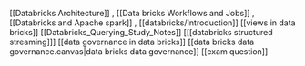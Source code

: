 [[Databricks Architecture]] , [[Data bricks Workflows and Jobs]] , [[Databricks and Apache spark]] , [[databricks/Introduction]] [[views in data bricks]] [[Databricks_Querying_Study_Notes]]  [[[databricks structured streaming]]]  [[data governance in data bricks]] [[data bricks data governance.canvas|data bricks data governance]] [[exam question]] 